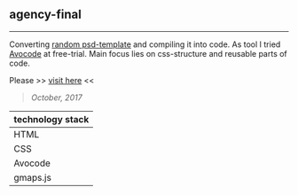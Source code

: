 ## agency-final
----
Converting [random psd-template](https://symu.co/freebies/templates-4/interactive-agency-psd-template/) and compiling it into code. As tool I tried [Avocode](https://avocode.com/) at free-trial. Main focus  lies on css-structure and reusable parts of code. 

Please >> [visit here](https://piotrend.github.io/agency-final/ ) <<


> *October, 2017*


| technology stack  |
| --- 		       |
| HTML 	       |
| CSS 	 	       |
| Avocode |
| gmaps.js 	       |
